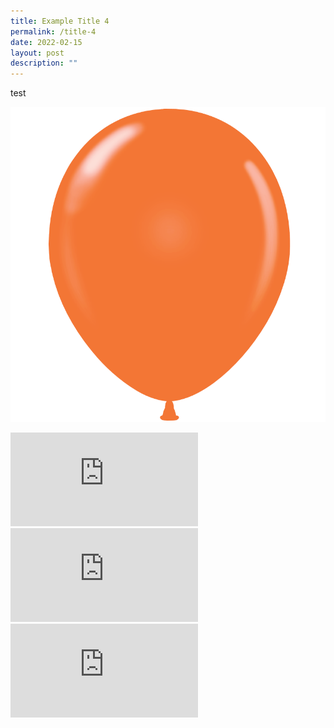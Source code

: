 ```yaml
---
title: Example Title 4
permalink: /title-4
date: 2022-02-15
layout: post
description: ""
---
```

test 

![hi](/images/2%20balloon.png)

<div class="bp-youtube">
<iframe src="https://calendar.google.com/calendar/embed?src=c_eoglto4ou3h4ocarcgt48420qc%40group.calendar.google.com&ctz=Asia%2FSingapore" style="border: 0" frameborder="0" scrolling="no"></iframe>
  </div>

<div class="bp-youtube">
<iframe src="https://www.facebook.com/plugins/post.php?href=https%3A%2F%2Fwww.facebook.com%2Fspcasingapore%2Fposts%2F10159324200898155&show_text=true&width=600" style="border:none;overflow:hidden" scrolling="no" frameborder="0" allowfullscreen="true" allow="autoplay; clipboard-write; encrypted-media; picture-in-picture; web-share"></iframe>
 </div>

<div class="bp-youtube">
<iframe src="https://www.facebook.com/plugins/video.php?height=314&href=https%3A%2F%2Fwww.facebook.com%2Fgov.sg%2Fvideos%2F387640543251141%2F&show_text=true&width=560&t=0" style="border:none;overflow:hidden" scrolling="no" frameborder="0" allowfullscreen="true" allow="autoplay; clipboard-write; encrypted-media; picture-in-picture; web-share" allowFullScreen="true"></iframe>
  </div>